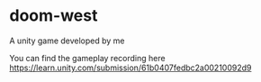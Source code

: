 # doom-west
A unity game developed by me

You can find the gameplay recording here
https://learn.unity.com/submission/61b0407fedbc2a00210092d9
